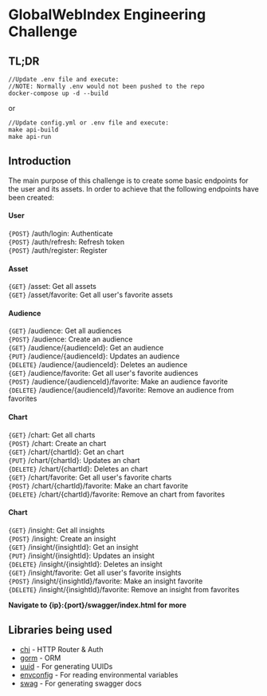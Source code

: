 # GlobalWebIndex Engineering Challenge

## TL;DR
```
//Update .env file and execute:
//NOTE: Normally .env would not been pushed to the repo
docker-compose up -d --build
```

or

```
//Update config.yml or .env file and execute:
make api-build
make api-run
```

## Introduction

The main purpose of this challenge is to create some basic endpoints for the user and its assets. In order to achieve that the following endpoints have been created:

#### User
```{POST}``` /auth/login: Authenticate  
```{POST}``` /auth/refresh: Refresh token  
```{POST}``` /auth/register: Register  
#### Asset
```{GET}``` /asset: Get all assets  
```{GET}``` /asset/favorite: Get all user's favorite assets  
#### Audience
```{GET}``` /audience: Get all audiences  
```{POST}``` /audience: Create an audience   
```{GET}``` /audience/{audienceId}: Get an audience  
```{PUT}``` /audience/{audienceId}: Updates an audience   
```{DELETE}``` /audience/{audienceId}: Deletes an audience  
```{GET}``` /audience/favorite: Get all user's favorite audiences  
```{POST}``` /audience/{audienceId}/favorite: Make an audience favorite  
```{DELETE}``` /audience/{audienceId}/favorite: Remove an audience from favorites  
#### Chart
```{GET}``` /chart: Get all charts  
```{POST}``` /chart: Create an chart   
```{GET}``` /chart/{chartId}: Get an chart  
```{PUT}``` /chart/{chartId}: Updates an chart   
```{DELETE}``` /chart/{chartId}: Deletes an chart  
```{GET}``` /chart/favorite: Get all user's favorite charts  
```{POST}``` /chart/{chartId}/favorite: Make an chart favorite  
```{DELETE}``` /chart/{chartId}/favorite: Remove an chart from favorites  
#### Chart
```{GET}``` /insight: Get all insights  
```{POST}``` /insight: Create an insight   
```{GET}``` /insight/{insightId}: Get an insight  
```{PUT}``` /insight/{insightId}: Updates an insight   
```{DELETE}``` /insight/{insightId}: Deletes an insight  
```{GET}``` /insight/favorite: Get all user's favorite insights  
```{POST}``` /insight/{insightId}/favorite: Make an insight favorite  
```{DELETE}``` /insight/{insightId}/favorite: Remove an insight from favorites  

**Navigate to {ip}:{port}/swagger/index.html for more**

## Libraries being used
* [chi](https://github.com/go-chi/chi) - HTTP Router & Auth
* [gorm](https://github.com/go-gorm/gorm) - ORM
* [uuid](https://github.com/google/uuid) - For generating UUIDs
* [envconfig](https://github.com/kelseyhightower/envconfig) - For reading environmental variables
* [swag](https://github.com/swaggo/swag) - For generating swagger docs
